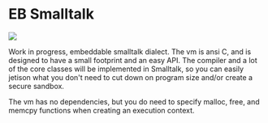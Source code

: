 # EB Smalltalk

<img src="https://travis-ci.org/evanbowman/smalltalk-embedded.svg?branch=master"/> 

Work in progress, embeddable smalltalk dialect. The vm is ansi C, and is designed to have a small footprint and an easy API. The compiler and a lot of the core classes will be implemented in Smalltalk, so you can easily jetison what you don't need to cut down on program size and/or create a secure sandbox.

The vm has no dependencies, but you do need to specify malloc, free, and memcpy functions when creating an execution context.
